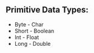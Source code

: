 ## Primitive Data Types:
- Byte      - Char
- Short     - Boolean
- Int       - Float
- Long      - Double
